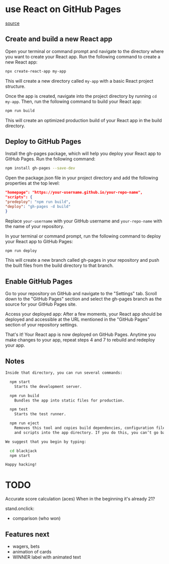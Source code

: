 # use React on GitHub Pages
[source](https://github.com/orgs/community/discussions/60881)

## Create and build a new React app
Open your terminal or command prompt and navigate to the directory where you want to create your React app. Run the following command to create a new React app:
```bash
npx create-react-app my-app
```
This will create a new directory called `my-app` with a basic React project structure.

Once the app is created, navigate into the project directory by running `cd my-app`. 
Then, run the following command to build your React app:
```bash
npm run build
```
This will create an optimized production build of your React app in the build directory.

## Deploy to GitHub Pages
Install the gh-pages package, which will help you deploy your React app to GitHub Pages. 
Run the following command:
```bash
npm install gh-pages --save-dev
```

Open the package.json file in your project directory and add the following properties at the top level:
```json
"homepage": "https://your-username.github.io/your-repo-name",
"scripts": {
"predeploy": "npm run build",
"deploy": "gh-pages -d build"
}
```
Replace `your-username` with your GitHub username and `your-repo-name` with the name of your repository.

In your terminal or command prompt, run the following command to deploy your React app to GitHub Pages:
```bash
npm run deploy
```
This will create a new branch called gh-pages in your repository and push the built files from the build directory to that branch.

## Enable GitHub Pages
Go to your repository on GitHub and navigate to the "Settings" tab. Scroll down to the "GitHub Pages" section and select the gh-pages branch as the source for your GitHub Pages site.

Access your deployed app: After a few moments, your React app should be deployed and accessible at the URL mentioned in the "GitHub Pages" section of your repository settings.

That's it! Your React app is now deployed on GitHub Pages. Anytime you make changes to your app, repeat steps 4 and 7 to rebuild and redeploy your app.


## Notes

```bash
Inside that directory, you can run several commands:

  npm start
    Starts the development server.

  npm run build
    Bundles the app into static files for production.

  npm test
    Starts the test runner.

  npm run eject
    Removes this tool and copies build dependencies, configuration files
    and scripts into the app directory. If you do this, you can’t go back!

We suggest that you begin by typing:

  cd blackjack
  npm start

Happy hacking!
```

# TODO

Accurate score calculation (aces)
When in the beginning it's already 21?

stand.onclick:

- comparison (who won)

## Features next
- wagers, bets
- animation of cards
- WINNER label with animated text